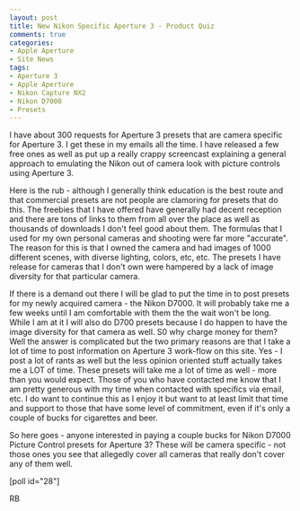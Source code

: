 ```yaml
---
layout: post
title: New Nikon Specific Aperture 3 - Product Quiz
comments: true
categories:
- Apple Aperture
- Site News
tags:
- Aperture 3
- Apple Aperture
- Nikon Capture NX2
- Nikon D7000
- Presets
---
```

I have about 300 requests for Aperture 3 presets that are camera specific for Aperture 3. I get these in my emails all the time. I have released a few free ones as well as put up a really crappy screencast explaining a general approach to emulating the Nikon out of camera look with picture controls using Aperture 3.

Here is the rub - although I generally think education is the best route and that commercial presets are not people are clamoring for presets that do this. The freebies that I have offered have generally had decent reception and there are tons of links to them from all over the place as well as thousands of downloads I don't feel good about them. The formulas that I used for my own personal cameras and shooting were far more "accurate". The reason for this is that I owned the camera and had images of 1000 different scenes, with diverse lighting, colors, etc, etc. The presets I have release for cameras that I don't own were hampered by a lack of image diversity for that particular camera.

If there is a demand out there I will be glad to put the time in to post presets for my newly acquired camera - the Nikon D7000. It will probably take me a few weeks until I am comfortable with them the the wait won't be long. While I am at it I will also do D700 presets because I do happen to have the image diversity for that camera as well. S0 why charge money for them? Well the answer is complicated but the two primary reasons are that I take a lot of time to post information on Aperture 3 work-flow on this site. Yes - I post a lot of rants as well but the less opinion oriented stuff actually takes me a LOT of time. These presets will take me a lot of time as well - more than you would expect. Those of you who have contacted me know that I am pretty generous with my time when contacted with specifics via email, etc. I do want to continue this as I enjoy it but want to at least limit that time and support to those that have some level of commitment, even if it's only a couple of bucks for cigarettes and beer.

So here goes - anyone interested in paying a couple bucks for Nikon D7000 Picture Control presets for Aperture 3? These will be camera specific - not those ones you see that allegedly cover all cameras that really don't cover any of them well.

[poll id="28"]

RB